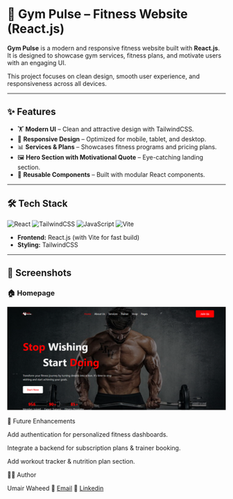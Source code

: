 # 💪 Gym Pulse – Fitness Website (React.js)

**Gym Pulse** is a modern and responsive fitness website built with **React.js**.  
It is designed to showcase gym services, fitness plans, and motivate users with an engaging UI.  

This project focuses on clean design, smooth user experience, and responsiveness across all devices.  

---

## ✨ Features
- 🏋️ **Modern UI** – Clean and attractive design with TailwindCSS.  
- 📱 **Responsive Design** – Optimized for mobile, tablet, and desktop.  
- 📊 **Services & Plans** – Showcases fitness programs and pricing plans.  
- 🖼 **Hero Section with Motivational Quote** – Eye-catching landing section.  
- 📌 **Reusable Components** – Built with modular React components.  

---

## 🛠️ Tech Stack

![React](https://img.shields.io/badge/React-20232A?style=for-the-badge&logo=react&logoColor=61DAFB)
![TailwindCSS](https://img.shields.io/badge/TailwindCSS-38B2AC?style=for-the-badge&logo=tailwind-css&logoColor=white)
![JavaScript](https://img.shields.io/badge/JavaScript-F7DF1E?style=for-the-badge&logo=javascript&logoColor=black)
![Vite](https://img.shields.io/badge/Vite-646CFF?style=for-the-badge&logo=vite&logoColor=white)

- **Frontend:** React.js (with Vite for fast build)  
- **Styling:** TailwindCSS  

---

## 📸 Screenshots

### 🏠 Homepage
![Homepage](./src/assets/gympulse-img.png)

 <!-- ## 🚀 Quick Start

```bash
# Clone the repository
https://github.com/Umair-Waheed/gympluse-fitnessweb.git

cd gympluse-fitnessweb

# Install dependencies
npm install

# Start the development server
npm run dev -->

🎯 Future Enhancements

Add authentication for personalized fitness dashboards.

Integrate a backend for subscription plans & trainer booking.

Add workout tracker & nutrition plan section.

👨‍💻 Author

Umair Waheed
📧 [Email](umairmughal78601@gmail.com)
🔗 [Linkedin](https://www.linkedin.com/in/umair-waheed1/)

